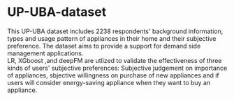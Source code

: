 # UP-UBA-dataset
This UP-UBA dataset includes 2238 respondents' background information, types and usage pattern of appliances in their home and their subjective preference. The dataset aims to provide a support for demand side management applications.  
LR, XGboost ,and deepFM are utlized to validate the effectiveness of three kinds of users' subjective preferences: Subjective judgement on importance of appliances, sbjective willingness on purchase of new appliances and if users will consider energy-saving appliance when they want to buy an appliance.
